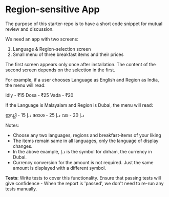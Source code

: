 # Region-sensitive App

The purpose of this starter-repo is to have a short code snippet for mutual review and discussion.

We need an app with two screens:

1. Language & Region-selection screen
1. Small menu of three breakfast items and their prices

The first screen appears only once after installation.
The content of the second screen depends on the selection in the first.

For example, if a user chooses Language as English and Region as India, the menu will read:

Idly - ₹15
Dosa - ₹25
Vada - ₹20

If the Language is Malayalam and Region is Dubai, the menu will read:

ഇഡ്ലി - 15 د.إ
ദോശ - 25 د.إ
വട - 20 د.إ

Notes: 

- Choose any two languages, regions and breakfast-items of your liking
- The items remain same in all languages, only the language of display changes.
- In the above example,  د.إ is the symbol for dirham, the currency in Dubai.
- Currency conversion for the amount is not required. Just the same amount is displayed with a different symbol.

**Tests**: Write tests to cover this functionality. Ensure that passing tests will give confidence - When the report is 'passed', we don't need to re-run any tests manually.

